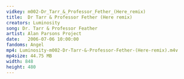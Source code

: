 ```yaml
---
vidkey: m002-Dr_Tarr_&_Professor_Fether_(Here_remix)
title:  Dr Tarr & Professor Fether (Here remix)
creators: Luminosity
song: Dr. Tarr & Professor Feather
artist: Alan Parsons Project
date:   2006-07-06 10:00:00
fandoms: Angel
mp4: Luminosity-m002-Dr-Tarr-&-Professor-Fether-(Here-remix).m4v
mp4size: 44.75 MB
width: 848
height: 480
---
```



  